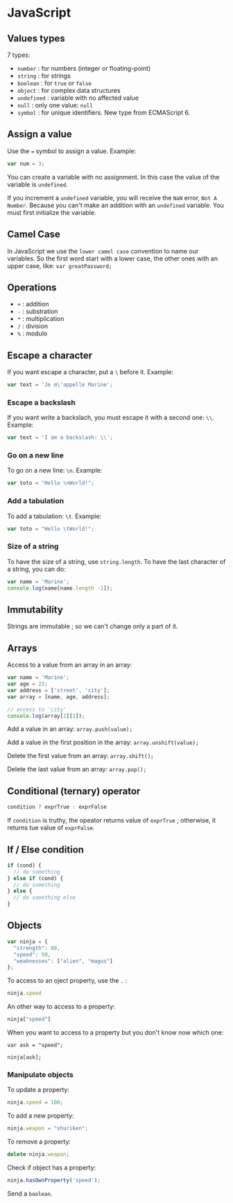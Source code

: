 # JavaScript

## Values types
7 types: 

* `number` : for numbers (integer or floating-point)
* `string` : for strings
* `boolean` : for `true` or `false`
* `object` : for complex data structures
* `undefined` : variable with no affected value
* `null` : only one value: `null`
* `symbol` : for unique identifiers. New type from ECMAScript 6.

## Assign a value
Use the `=` symbol to assign a value. Example:
```javascript
var num = 3;
```

You can create a variable with no assignment. In this case the value of the variable is `undefined`.

If you increment a `undefined` variable, you will receive the `NaN` error, `Not A Number`. Because you can't make an addition with an `undefined` variable. You must first initialize the variable.

## Camel Case
In JavaScript we use the `lower camel case` convention to name our variables. So the first word start with a lower case, the other ones with an upper case, like: `var greatPassword;`

## Operations
* `+` : addition
* `-` : substration
* `*` : multiplication
* `/` : division
* `%` : modulo

## Escape a character
If you want escape a character, put a `\` before it.
Example:
```javascript
var text = 'Je m\'appelle Marine';
```

### Escape a backslash
If you want write a backslach, you must escape it with a second one: `\\`.
Example:
```javascript
var text = 'I am a backslash: \\';
```

### Go on a new line
To go on a new line: `\n`.
Example:
```javascript
var toto = "Hello \nWorld!";
```

### Add a tabulation 
To add a tabulation: `\t`.
Example:
```javascript
var toto = "Hello \tWorld!";
```

### Size of a string
To have the size of a string, use `string.length`.
To have the last character of a string, you can do:
```javascript
var name = 'Marine';
console.log(name[name.length -1]);
```

## Immutability
Strings are immutable ; so we can't change only a part of it.

## Arrays
Access to a value from an array in an array:

```javascript
var name = 'Marine';
var age = 23;
var address = ['street', 'city'];
var array = [name, age, address];

// access to 'city'
console.log(array[2][1]);
```

Add a value in an array: `array.push(value);`

Add a value in the first position in the array: `array.unshift(value);`

Delete the first value from an array: `array.shift();`

Delete the last value from an array: `array.pop();`

## Conditional (ternary) operator

```javascript
condition ? exprTrue : exprFalse
```

If `condition` is truthy, the opeator returns value of `exprTrue` ; otherwise, it returns tue value of `exprFalse`.

## If / Else condition

```javascript
if (cond) {
  // do something
} else if (cond) {
  // do something
} else {
  // do something else
}
```

## Objects

```javascript
var ninja = {
  "strength": 80,
  "speed": 50,
  "weaknesses": ["alien", "magus"]
};
```

To access to an oject property, use the `.` : 
```javascript
ninja.speed
```
An other way to access to a property:
```javascript
ninja["speed"]
```
When you want to access to a property but you don't know now which one:

```javacript
var ask = "speed";

ninja[ask];
```
### Manipulate objects

To update a property: 
```javascript
ninja.speed = 100;
```
To add a new property:
```javascript
ninja.weapon = "shuriken";
```

To remove a property:
```javascript
delete ninja.weapon;
```

Check if object has a property:
```javascript
ninja.hasOwnProperty('speed');
```
Send a `boolean`.

